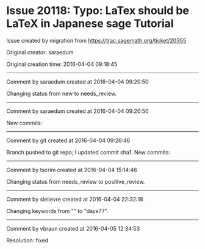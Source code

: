 # Issue 20118: Typo: LaTex should be LaTeX in Japanese sage Tutorial

Issue created by migration from https://trac.sagemath.org/ticket/20355

Original creator: saraedum

Original creation time: 2016-04-04 09:18:45




---

Comment by saraedum created at 2016-04-04 09:20:50

Changing status from new to needs_review.


---

Comment by saraedum created at 2016-04-04 09:20:50

New commits:


---

Comment by git created at 2016-04-04 09:26:46

Branch pushed to git repo; I updated commit sha1. New commits:


---

Comment by tscrim created at 2016-04-04 15:14:46

Changing status from needs_review to positive_review.


---

Comment by slelievre created at 2016-04-04 22:32:18

Changing keywords from "" to "days77".


---

Comment by vbraun created at 2016-04-05 12:34:53

Resolution: fixed
